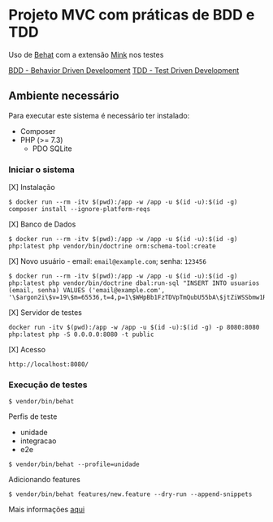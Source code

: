 # Projeto MVC com práticas de BDD e TDD

Uso de [Behat](https://docs.behat.org/en/latest/) com a extensão [Mink](https://mink.behat.org/en/latest/) nos testes

[BDD - Behavior Driven Development](https://pt.wikipedia.org/wiki/Behavior_Driven_Development)
[TDD - Test Driven Development](https://pt.wikipedia.org/wiki/Test-driven_development)

## Ambiente necessário

Para executar este sistema é necessário ter instalado:

- Composer
- PHP (>= 7.3)
    - PDO SQLite


### Iniciar o sistema

[X] Instalação

```
$ docker run --rm -itv $(pwd):/app -w /app -u $(id -u):$(id -g) composer install --ignore-platform-reqs
```

[X] Banco de Dados 

```
$ docker run --rm -itv $(pwd):/app -w /app -u $(id -u):$(id -g) php:latest php vendor/bin/doctrine orm:schema-tool:create
```
[X] Novo usuário - email: `email@example.com`; senha: `123456`

```
$ docker run --rm -itv $(pwd):/app -w /app -u $(id -u):$(id -g) php:latest php vendor/bin/doctrine dbal:run-sql "INSERT INTO usuarios (email, senha) VALUES ('email@example.com', '\$argon2i\$v=19\$m=65536,t=4,p=1\$WHpBb1FzTDVpTmQubU55bA\$jtZiWSSbmw1Ru4tYEq1SzShrMu0ap2PjblRQRubNPgo');"
```

[X] Servidor de testes

```
docker run -itv $(pwd):/app -w /app -u $(id -u):$(id -g) -p 8080:8080 php:latest php -S 0.0.0.0:8080 -t public
```

[X] Acesso

```
http://localhost:8080/
```

### Execução de testes

```
$ vendor/bin/behat
```

Perfis de teste

- unidade
- integracao
- e2e

```
$ vendor/bin/behat --profile=unidade
```

Adicionando features 

```
$ vendor/bin/behat features/new.feature --dry-run --append-snippets
```

Mais informações [aqui](https://docs.behat.org/en/v2.5/guides/6.cli.html)
